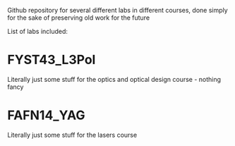 Github repository for several different labs in different courses, done simply for the sake of preserving old work for the future

List of labs included:

# FYST43_L3Pol
  Literally just some stuff for the optics and optical design course - nothing fancy 

# FAFN14_YAG
  Literally just some stuff for the lasers course 
